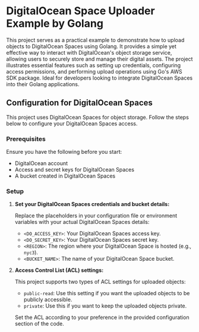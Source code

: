 # DigitalOcean Space Uploader Example by Golang

This project serves as a practical example to demonstrate how to upload objects to DigitalOcean Spaces using Golang. It provides a simple yet effective way to interact with DigitalOcean's object storage service, allowing users to securely store and manage their digital assets. The project illustrates essential features such as setting up credentials, configuring access permissions, and performing upload operations using Go's AWS SDK package. Ideal for developers looking to integrate DigitalOcean Spaces into their Golang applications.

## Configuration for DigitalOcean Spaces

This project uses DigitalOcean Spaces for object storage. Follow the steps below to configure your DigitalOcean Spaces access.

### Prerequisites

Ensure you have the following before you start:

- DigitalOcean account
- Access and secret keys for DigitalOcean Spaces
- A bucket created in DigitalOcean Spaces

### Setup

1. **Set your DigitalOcean Spaces credentials and bucket details:**

   Replace the placeholders in your configuration file or environment variables with your actual DigitalOcean Spaces details:

   - `<DO_ACCESS_KEY>`: Your DigitalOcean Spaces access key.
   - `<DO_SECRET_KEY>`: Your DigitalOcean Spaces secret key.
   - `<REGION>`: The region where your DigitalOcean Space is hosted (e.g., `nyc3`).
   - `<BUCKET_NAME>`: The name of your DigitalOcean Space bucket.

2. **Access Control List (ACL) settings:**

   This project supports two types of ACL settings for uploaded objects:

   - `public-read`: Use this setting if you want the uploaded objects to be publicly accessible.
   - `private`: Use this if you want to keep the uploaded objects private.

   Set the ACL according to your preference in the provided configuration section of the code.

